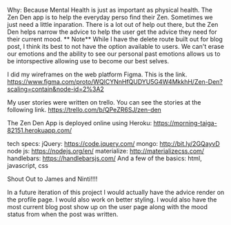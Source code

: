 Why: Because Mental Health is just as important as physical health.
The Zen Den app is to help the everyday perso find their Zen. Sometimes we just need a little inparation. There is a lot out of help out there, but the Zen Den helps narrow the advice to help the user get the advice they need for their current mood. 
** Note** While I have the delete route built out for blog post, I think its best to not have the option available to users. We can't erase our emotions and the ability to see our personal past emotions allows us to be intorspective allowing use to become our best selves.

I did my wireframes on the web platform Figma. This is the link. 
https://www.figma.com/proto/WQlCYNnHfQUDYU5G4W4MkkhH/Zen-Den?scaling=contain&node-id=2%3A2

My user stories were written on trello. You can see the stories at the following link. https://trello.com/b/QPeZR6SJ/zen-den

The Zen Den App is deployed online using Heroku: https://morning-taiga-82151.herokuapp.com/

tech specs:
jQuery: https://code.jquery.com/
mongo: http://bit.ly/2GQayvD
node js: https://nodejs.org/en/
materialize: http://materializecss.com/
handlebars: https://handlebarsjs.com/
And a few of the basics: html, javascript, css

Shout Out to James and Ninti!!!!

In a future iteration of this project I would actually have the advice render on the profile page. I would also work on better styling. I would also have the most current blog post show up on the user page along with the mood status from when the post was written. 